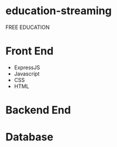 # education-streaming
FREE EDUCATION

# Front End
- ExpressJS
 - Javascript
 - CSS
 - HTML


# Backend End




# Database
